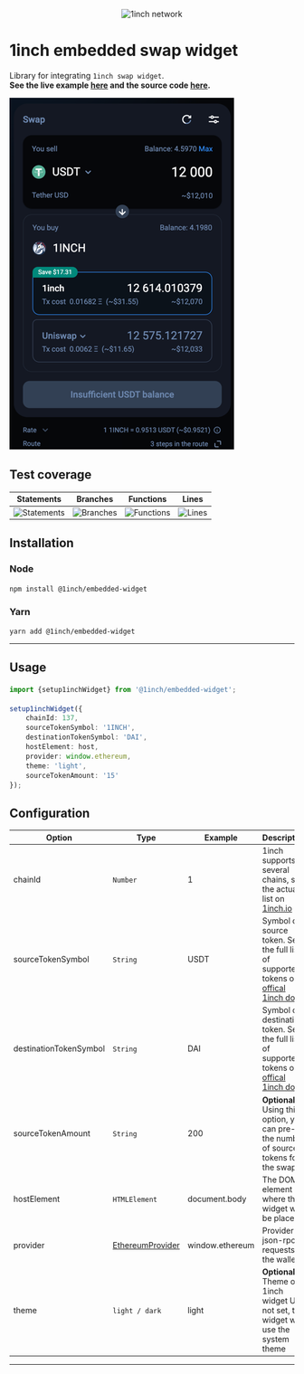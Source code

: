 <p align="center">
  <img src="https://app.1inch.io/assets/images/logo.svg" width="200" alt="1inch network" />
</p>

# 1inch embedded swap widget

Library for integrating `1inch swap widget`.  
**See the live example [here](https://1inch.github.io/embedded-widget/) and the source code [here](./docs).**

![Statements](./docs/preview.png)

## Test coverage

| Statements                  | Branches                | Functions                 | Lines             |
| --------------------------- | ----------------------- | ------------------------- | ----------------- |
| ![Statements](https://img.shields.io/badge/statements-90.98%25-brightgreen.svg?style=flat) | ![Branches](https://img.shields.io/badge/branches-64.7%25-red.svg?style=flat) | ![Functions](https://img.shields.io/badge/functions-85.71%25-yellow.svg?style=flat) | ![Lines](https://img.shields.io/badge/lines-90.98%25-brightgreen.svg?style=flat) |

## Installation

### Node

```
npm install @1inch/embedded-widget
```

### Yarn

```
yarn add @1inch/embedded-widget
```

---

## Usage
```typescript
import {setup1inchWidget} from '@1inch/embedded-widget';

setup1inchWidget({
    chainId: 137,
    sourceTokenSymbol: '1INCH',
    destinationTokenSymbol: 'DAI',
    hostElement: host,
    provider: window.ethereum,
    theme: 'light',
    sourceTokenAmount: '15'
});
```

## Configuration

| Option                 | Type                                                          | Example      | Description                                                                                                                                             |
|------------------------|---------------------------------------------------------------|--------------|---------------------------------------------------------------------------------------------------------------------------------------------------------|
| chainId                | `Number`                                                       | 1            | 1inch supports several chains, see the actual list on [1inch.io](https://1inch.io/)                                                                     |
| sourceTokenSymbol      | `String`                                                      | USDT         | Symbol of source token. See the full list of supported tokens on [offical 1inch docs](https://docs.1inch.io/docs/aggregation-protocol/api/swagger)      |
| destinationTokenSymbol | `String`                                                      | DAI          | Symbol of destination token. See the full list of supported tokens on [offical 1inch docs](https://docs.1inch.io/docs/aggregation-protocol/api/swagger) |
| sourceTokenAmount      | `String`                                                      | 200          | **Optional**. Using this option, you can pre-set the number of source tokens for the swap                                                                      |
| hostElement            | `HTMLElement`                                                 | document.body | The DOM element where the widget will be placed                                                                                                         |
| provider               | [EthereumProvider](./src/ethereum-iframe-json-prc-manager.ts) | window.ethereum | Provider for json-rpc requests to the wallet                                                                                                            |
| theme                  | `light / dark`                                      | light        | **Optional**. Theme of 1inch widget UI. If not set, the widget will use the system theme                                                                |

---

